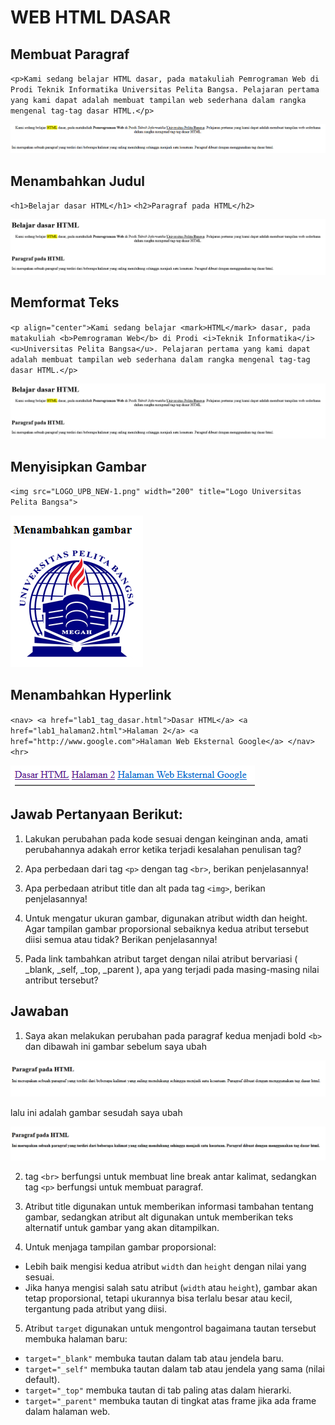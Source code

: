 # WEB HTML DASAR

## Membuat Paragraf
`<p>Kami sedang belajar HTML dasar, pada matakuliah Pemrograman Web di Prodi Teknik Informatika Universitas Pelita Bangsa. Pelajaran pertama yang kami dapat adalah membuat tampilan web sederhana dalam rangka mengenal tag-tag dasar HTML.</p>`

![p1](foto/p1.png)

## Menambahkan Judul
`<h1>Belajar dasar HTML</h1>`
`<h2>Paragraf pada HTML</h2>`

![p2](foto/p2.png)

## Memformat Teks
`<p align="center">Kami sedang belajar <mark>HTML</mark> dasar, pada matakuliah <b>Pemrograman Web</b> di Prodi <i>Teknik Informatika</i> <u>Universitas Pelita Bangsa</u>. Pelajaran pertama yang kami dapat adalah membuat tampilan web sederhana dalam rangka mengenal tag-tag dasar HTML.</p>`

![p2](foto/p2.png)

## Menyisipkan Gambar
`<img src="LOGO_UPB_NEW-1.png" width="200" title="Logo Universitas Pelita Bangsa">`

![P3](foto/P3.png)

## Menambahkan Hyperlink
`<nav>
    <a href="lab1_tag_dasar.html">Dasar HTML</a>
    <a href="lab1_halaman2.html">Halaman 2</a>
    <a href="http://www.google.com">Halaman Web Eksternal Google</a>
    </nav>
    <hr>`

![P4](foto/P4.png)

## Jawab Pertanyaan Berikut:
1. Lakukan perubahan pada kode sesuai dengan keinginan anda, amati perubahannya adakah error ketika terjadi kesalahan penulisan tag?

2. Apa perbedaan dari tag ``<p>`` dengan tag ``<br>``, berikan penjelasannya!

3. Apa perbedaan atribut title dan alt pada tag ``<img>``, berikan penjelasannya!

4. Untuk mengatur ukuran gambar, digunakan atribut width dan height. Agar tampilan gambar proporsional sebaiknya kedua atribut tersebut diisi semua atau tidak? Berikan penjelasannya!

5. Pada link tambahkan atribut target dengan nilai atribut bervariasi ( _blank, _self, _top, _parent ), apa yang terjadi pada masing-masing nilai antribut tersebut?

## Jawaban
1. Saya akan melakukan perubahan pada paragraf kedua menjadi bold ``<b>`` dan dibawah ini gambar sebelum saya ubah

![p5](foto/p5.png)

lalu ini adalah gambar sesudah saya ubah

![p6](foto/p6.png)

2. tag ``<br>`` berfungsi untuk membuat line break antar kalimat, sedangkan tag ``<p>`` berfungsi untuk membuat paragraf.

3. Atribut title digunakan untuk memberikan informasi tambahan tentang gambar, sedangkan atribut alt digunakan untuk memberikan teks alternatif untuk gambar yang akan ditampilkan.

4. Untuk menjaga tampilan gambar proporsional:
- Lebih baik mengisi kedua atribut `width` dan `height` dengan nilai yang sesuai.
- Jika hanya mengisi salah satu atribut (`width` atau `height`), gambar akan tetap proporsional, tetapi ukurannya bisa terlalu besar atau kecil, tergantung pada atribut yang diisi.

5. Atribut `target` digunakan untuk mengontrol bagaimana tautan tersebut membuka halaman baru:
- `target="_blank"` membuka tautan dalam tab atau jendela baru.
- `target="_self"` membuka tautan dalam tab atau jendela yang sama (nilai default).
- `target="_top"` membuka tautan di tab paling atas dalam hierarki.
- `target="_parent"` membuka tautan di tingkat atas frame jika ada frame dalam halaman web.
